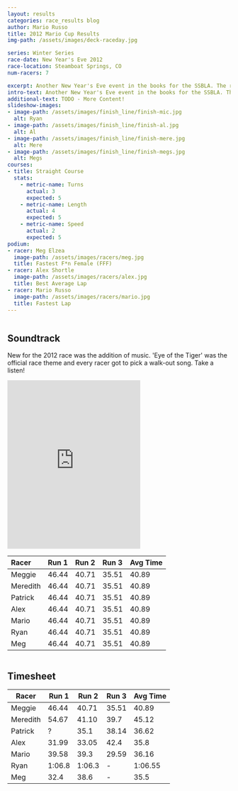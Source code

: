 ```yaml
---
layout: results
categories: race_results blog
author: Mario Russo
title: 2012 Mario Cup Results
img-path: /assets/images/deck-raceday.jpg

series: Winter Series
race-date: New Year's Eve 2012
race-location: Steamboat Springs, CO
num-racers: 7

excerpt: Another New Year's Eve event in the books for the SSBLA. The return of the curved course was greatly anticipated by those racers left cowering after last year's superfast straight course. Despite conflicts for a few regular racers, we fielded 7 participants for this year's event.
intro-text: Another New Year's Eve event in the books for the SSBLA. The return of the curved course was greatly anticipated by those racers left cowering after last year's lightning fast straight course. Despite conflicts for a few regular racers, we fielded 7 participants for this year's event.
additional-text: TODO - More Content!
slideshow-images:
- image-path: /assets/images/finish_line/finish-mic.jpg
  alt: Ryan
- image-path: /assets/images/finish_line/finish-al.jpg
  alt: Al
- image-path: /assets/images/finish_line/finish-mere.jpg
  alt: Mere
- image-path: /assets/images/finish_line/finish-megs.jpg
  alt: Megs
courses:
- title: Straight Course
  stats:
    - metric-name: Turns
      actual: 3
      expected: 5
    - metric-name: Length
      actual: 4
      expected: 5
    - metric-name: Speed
      actual: 2
      expected: 5
podium:
- racer: Meg Elzea
  image-path: /assets/images/racers/meg.jpg
  title: Fastest F*n Female (FFF)
- racer: Alex Shortle
  image-path: /assets/images/racers/alex.jpg
  title: Best Average Lap
- racer: Mario Russo
  image-path: /assets/images/racers/mario.jpg
  title: Fastest Lap
---
```

<div class="row">
    <div class="two-thirds column">
        <div class="underline-heading">
            <h2>Soundtrack</h2>
        </div>
        <p>New for the 2012 race was the addition of
            music. 'Eye of the Tiger' was the official
            race theme and every racer got to pick a
            walk-out song. Take a listen!</p>
        <iframe
            src="https://embed.spotify.com/?uri=spotify:user:dotmr:playlist:4bxkbwTo3nbK9f6WxNztGu"
            width="300" height="380" frameborder="0"
            allowtransparency="true"></iframe>
    </div>
</div>

| Racer     | Run 1 | Run 2 | Run 3 | Avg Time  |
|:----------|:------|:------|:------|:----------|
| Meggie    | 46.44 | 40.71 | 35.51 | 40.89     |
| Meredith  | 46.44 | 40.71 | 35.51 | 40.89     |
| Patrick   | 46.44 | 40.71 | 35.51 | 40.89     |
| Alex      | 46.44 | 40.71 | 35.51 | 40.89     |
| Mario     | 46.44 | 40.71 | 35.51 | 40.89     |
| Ryan      | 46.44 | 40.71 | 35.51 | 40.89     |
| Meg       | 46.44 | 40.71 | 35.51 | 40.89     |


<div class="row">
    <div class="two-thirds column">
        <div class="underline-heading">
            <h2>Timesheet</h2>
        </div>
        <table
            class="table table-striped table-bordered">
            <thead>
                <tr>
                    <th>Racer</th>
                    <th>Run 1</th>
                    <th>Run 2</th>
                    <th>Run 3</th>
                    <th>Avg Time</th>
                </tr>
            </thead>
            <tbody>
                <tr>
                    <td>Meggie</td>
                    <td>46.44</td>
                    <td>40.71</td>
                    <td>35.51</td>
                    <td>40.89</td>
                </tr>
                <tr>
                    <td>Meredith</td>
                    <td>54.67</td>
                    <td>41.10</td>
                    <td>39.7</td>
                    <td>45.12</td>
                </tr>
                <tr>
                    <td>Patrick</td>
                    <td>?</td>
                    <td>35.1</td>
                    <td>38.14</td>
                    <td>36.62</td>
                </tr>
                <tr>
                    <td>Alex</td>
                    <td>31.99</td>
                    <td>33.05</td>
                    <td>42.4</td>
                    <td>35.8</td>
                </tr>
                <tr>
                    <td>Mario</td>
                    <td>39.58</td>
                    <td>39.3</td>
                    <td>29.59</td>
                    <td>36.16</td>
                </tr>
                <tr>
                    <td>Ryan</td>
                    <td>1:06.8</td>
                    <td>1:06.3</td>
                    <td>-</td>
                    <td>1:06.55</td>
                </tr>
                <tr>
                    <td>Meg</td>
                    <td>32.4</td>
                    <td>38.6</td>
                    <td>-</td>
                    <td>35.5</td>
                </tr>
            </tbody>
        </table>
    </div>
</div>
